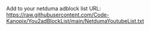 Add to your netduma adblock list URL:
https://raw.githubusercontent.com/Code-Kanopix/You2adBlockList/main/NetdumaYoutubeList.txt
